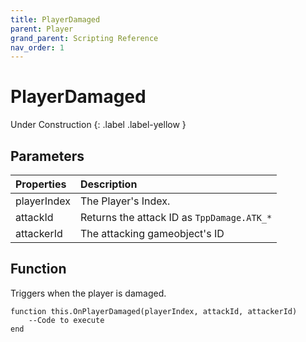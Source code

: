 ```yaml
---
title: PlayerDamaged
parent: Player
grand_parent: Scripting Reference
nav_order: 1
---
```


# PlayerDamaged
Under Construction
{: .label .label-yellow }

## Parameters

|Properties|Description|
|:-|:-|
|playerIndex|The Player's Index.|
|attackId|Returns the attack ID as `TppDamage.ATK_*`|
|attackerId|The attacking gameobject's ID|

## Function

Triggers when the player is damaged.
```
function this.OnPlayerDamaged(playerIndex, attackId, attackerId) 
	--Code to execute
end
```